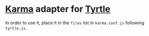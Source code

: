 # [Karma] adapter for [Tyrtle]

In order to use it, place it in the `files` list in `karma.conf.js` following `tyrtle.js`.

[Karma]: http://karma-runner.github.com
[Tyrtle]: https://github.com/soundcloud/tyrtle
